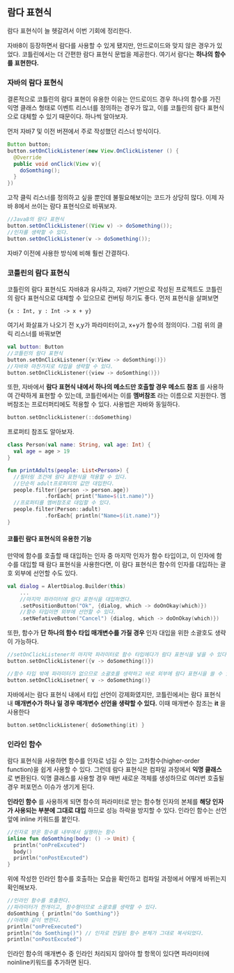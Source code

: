 ## 람다 표현식

람다 표현식이 늘 헷갈려서 이번 기회에 정리한다.

자바8이 등장하면서 람다를 사용할 수 있게 됐지만, 안드로이드와 맞지 않은 경우가 있었다. 코틀린에서는 더 간편한 람다 표현식 문법을 제공한다. 여기서 람다는 **하나의 함수를 표현한다.**

### 자바의 람다 표현식

결론적으로 코틀린의 람다 표현이 유용한 이유는 안드로이드 경우 하나의 함수를 가진 익명 클래스 형태로 이벤트 리스너를 정의하는 경우가 많고, 이를 코틀린의 람다 표현식으로 대체할 수 있기 때문이다. 하나씩 알아보자.

먼저 자바7 및 이전 버젼에서 주로 작성했던 리스너 방식이다.

```java
Button button;
button.setOnClickListener(new View.OnClickListener () {
  @Override
  public void onClick(View v){
    doSomthing();
  }
})
```

고작 클릭 리스너를 정의하고 싶을 뿐인데 불필요해보이는 코드가 상당히 많다. 이제 자바 8에서 쓰이는 람다 표현식으로 바꿔보자.

```java
//Java8의 람다 표현식
button.setOnClickListener((View v) -> doSomething());
//인자를 생략할 수 있다.
button.setOnClickListener(v -> doSomething());
```

자바7 이전에 사용한 방식에 비해 훨씬 간결하다.



### 코틀린의 람다 표현식 

코틀린의 람다 표현식도 자바8과 유사하고, 자바7 기반으로 작성된 프로젝트도 코틀린의 람다 표현식으로 대체할 수 있으므로 컨버팅 하기도 좋다. 먼저 표현식을 살펴보면

`{x : Int, y : Int -> x + y}`

여기서 화살표가 나오기 전 x,y가 파라미터이고, x+y가 함수의 정의이다. 그럼 위의 클릭 리스너를 바꿔보면

````kotlin
val button: Button
//코틀린의 람다 표현식
button.setOnClickListener({v:View -> doSomthing()})
//자바와 마찬가지로 타입을 생략할 수 있다.
button.setOnClickListener({view -> doSomthing()})
````

또한, 자바에서 **람다 표현식 내에서 하나의 메소드만 호출할 경우 메소드 참조** 를 사용하여 간략하게 표현할 수 있는데, 코틀린에서는 이를 **멤버참조** 라는 이름으로 지원한다. 멤버참조는 프로터퍼티에도 적용할 수 있다. 사용법은 자바와 동일하다. 

```kotlin
button.setOnclickListener(::doSomething)
```

프로퍼티 참조도 알아보자.

```kotlin
class Person(val name: String, val age: Int) {
  val age = age > 19
}

fun printAdults(people: List<Person>) {
  //필터링 조건에 람다 표현식을 적용할 수 있다. 
  //단순히 adult프로퍼티의 값만 대입한다.
  people.filter({person -> person.age})
  			.forEach{ print("Name=$(it.name)")}
  //프로퍼티를 멤버참조로 대입할 수 있다.
  people.filter(Person::adult)
  			.forEach{ println("Name=$(it.name)")}
}

```

#### 코틀린 람다 표현식의 유용한 기능 

만약에 함수를 호출할 때 대입하는 인자 중 마지막 인자가 함수 타입이고, 이 인자에 함수를 대입할 때 람다 표현식을 사용한다면, 이 람다 표현식은 함수의 인자를 대입하는 괄호 외부에 선언할 수도 있다. 

```kotlin
val dialog = AlertDialog.Builder(this)
	...
	//마지막 파라미터에 람다 표현식을 대입하였다. 
	.setPositionButton("Ok", {dialog, which -> doOnOkay(which)})
	//함수 타입이면 외부에 선언할 수 있다.
	.setNefativeButton("Cancel") {dialog, which -> doOnOkay(which)})   
```

또한, 함수가 **단 하나의 함수 타입 매개변수를 가질 경우** 인자 대입을 위한 소괄호도 생략이 가능하다.

```kotlin
//setOnClickListener의 마지막 파라미터로 함수 타입에다가 람다 표현식을 넣을 수 있다.
button.setOnClickListener({v -> doSomething()})

//함수 타입 밖에 파라미터가 없으므로 소괄호를 생략하고 바로 외부에 람다 표현시을 쓸 수 있다.
button.setOnClickLisetner{ v -> doSomething()}
```

자바에서는 람다 표현식 내에서 타입 선언이 강제화였지만, 코틀린에서는 람다 표현식 내 **매개변수가 하나 일 경우 매개변수 선언을 생략할 수 있다.** 이때 매개변수 참조는 **it** 을 사용한다

```kotlin
button.setOnclickListener{ doSomething(it) }
```



### 인라인 함수

람다 표현식을 사용하면 함수를 인자로 넘길 수 있는 고차함수(higher-order function)을 쉽게 사용할 수 있다. 그런데 람다 표현식은 컴파일 과정에서 **익명 클래스** 로 변환된다. 익명 클래스를 사용할 경우 매번 새로운 객체를 생성하므로 여러번 호출될 경우 퍼포먼스 이슈가 생기게 된다.

**인라인 함수** 를 사용하게 되면 함수의 파라미터로 받는 함수형 인자의 본체를 **해당 인자가 사용되는 부분에 그대로 대입** 하므로 성능 하락을 방지할 수 있다. 인라인 함수는 선언 앞에 inline 키워드를 붙인다.

```kotlin
//인자로 받은 함수를 내부에서 실행하는 함수
inline fun doSomthing(body: () -> Unit) {
  println("onPreExcuted")
  body()
  println("onPostExcuted")
}
```

위에 작성한 인라인 함수를 호출하는 모습을 확인하고 컴파일 과정에서 어떻게 바뀌는지 확인해보자.

```kotlin
//인라인 함수를 호출한다.
//파라미터가 한개이고, 함수형이므로 소괄호를 생략할 수 있다. 
doSomthing { println("do Somthing")}
//아래와 같이 변한다.
println("onPreExecuted")
println("do Somthing()") // 인자로 전달된 함수 본체가 그대로 복사되었다.
println("onPostExcuted")
```

인라인 함수의 매개변수 중 인라인 처리되지 않아야 할 항목이 있다면 파라미터에 noinline키워드를 추가하면 된다. 